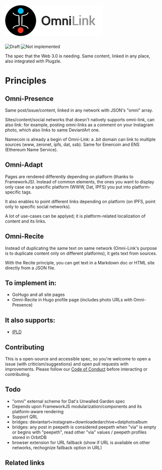 # <img src="Logotype.png" title="Omni-Link" alt="Omni-Link"/>

![Draft](https://img.shields.io/badge/Draft-In%20progress-yellow.svg) ![Not implemented](https://img.shields.io/badge/Status-Not%20implemented-red.svg)

The spec that the Web 3.0 is needing.
Same content, linked in any place, also integrated with Plugzle.

# Principles

## Omni-Presence

Same post/issue/content, linked in any network with JSON's "omni" array.

Sites/content/social networks that doesn't natively supports omni-link, can also link: for example, posting omni-links as a comment on your Instagram photo, which also links to same DeviantArt one.

Namecoin is already a begin of Omni-Link: a .bit domain can link to multiple sources (www, zeronet, ipfs, dat, ssb). Same for Emercoin and ENS (Ethereum Name Service).

## Omni-Adapt

Pages are rendered differently depending on platform (thanks to FrameworkJS).
Instead of common elements, the ones you want to display only case on a specific platform (WWW, Dat, IPFS) you put into platform-specific tags.

It also enables to point different links depending on platform (on IPFS, point only to specific social networks).

A lot of use-cases can be applyed; it is platform-related localization of content and its links.

## Omni-Recite

Instead of duplicating the same text on same network (Omni-Link's purpose is to duplicate content only on different platforms), it gets text from sources.

With the Recite principle, you can get text in a Markdown doc or HTML site directly from a JSON file.

## To implement in:

- GoHugo and all site pages
- Omni-Recite in Hugo profile page (includes photo URLs with Omni-Presence)

## It also supports:

* [IPLD](https://ipld.io/)

## Contributing

This is a open-source and accessible spec, so you're welcome to open a issue (with criticism/suggestions) and open pull requests with improvements.
Please follow our <a href="http://www.contributor-covenant.org/" target="_blank">Code of Conduct</a> before interacting or contributing.

## Todo

- "omni" external scheme for Dat's Unwalled Garden spec
- Depends upon FrameworkJS modularization/components and its platform-aware rendering
- Support QRL
- bridges: deviantart+instagram+downloadedarchive+datphotoalbum
- bridges: any post in peepeth is considered peepeth when "via" is empty or begins with "peepeth", read other "via" values / peepeth profiles stored in OrbitDB
- browser extension for URL fallback (show if URL is available on other networks, rechognize fallback option in URL)

## Related links

